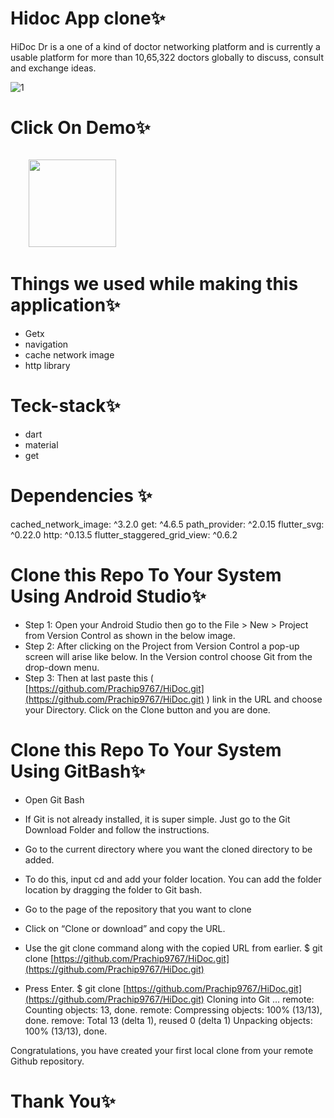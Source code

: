 # Hidoc App clone✨
HiDoc Dr is a one of a kind of doctor networking platform and is currently a usable platform for more than 10,65,322 doctors globally to discuss, consult and exchange ideas.

![1](https://github.com/Prachip9767/flutter_news_app/assets/86509987/8d4f088d-7068-48b0-885d-92aa06dde3ee)


# Click On Demo✨
  <code>
    <a href="[https://drive.google.com/file/d/1v8lT75mGaV-6GpfbEUHQo6GZ5nj9TkBx/view?usp=sharing](https://drive.google.com/drive/folders/1sDAubN2BZ2tFg6EIWDwRC1fOM1KAsNw6?usp=share_link)" title="Playstore Profile"><img height="140" width="140" src="https://encrypted-tbn0.gstatic.com/images?q=tbn:ANd9GcRgwJcz642pA7mLR5u44OirKSJjfxOoOqWbpNx7vgDP0NI4snSp68daLp-JccwzoGUIARw&usqp=CAU"></a></code>


# Things we used while making this application✨
* Getx
* navigation
* cache network image
* http library

# Teck-stack✨
* dart
* material
* get

# Dependencies ✨

 cached_network_image: ^3.2.0
  get: ^4.6.5
  path_provider: ^2.0.15
  flutter_svg: ^0.22.0
  http: ^0.13.5
  flutter_staggered_grid_view: ^0.6.2

# Clone this Repo To Your System Using Android Studio✨

* Step 1: Open your Android Studio then go to the File > New > Project from Version Control as shown in the below image.
* Step 2: After clicking on the Project from Version Control a pop-up screen will arise like below. In the Version control choose Git from the drop-down menu.
* Step 3: Then at last paste this ( [https://github.com/Prachip9767/HiDoc.git](https://github.com/Prachip9767/HiDoc.git) ) link in the URL and choose your Directory. Click on the Clone button and you are done.


# Clone this Repo To Your System Using GitBash✨

* Open Git Bash

* If Git is not already installed, it is super simple. Just go to the Git Download Folder and follow the instructions.

* Go to the current directory where you want the cloned directory to be added.

* To do this, input cd and add your folder location. You can add the folder location by dragging the folder to Git bash.

* Go to the page of the repository that you want to clone

* Click on “Clone or download” and copy the URL.

* Use the git clone command along with the copied URL from earlier. $ git clone [https://github.com/Prachip9767/HiDoc.git](https://github.com/Prachip9767/HiDoc.git)

* Press Enter. $ git clone [https://github.com/Prachip9767/HiDoc.git](https://github.com/Prachip9767/HiDoc.git) Cloning into Git … remote: Counting objects: 13, done. remote: Compressing objects: 100% (13/13), done. remove: Total 13 (delta 1), reused 0 (delta 1) Unpacking objects: 100% (13/13), done.

Congratulations, you have created your first local clone from your remote Github repository.
 
# Thank You✨
